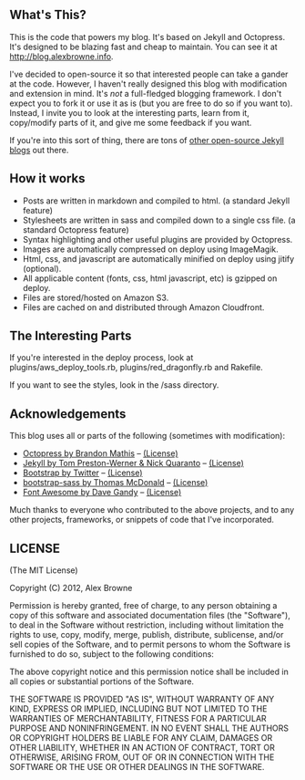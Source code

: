 ## What's This?
This is the code that powers my blog. It's based on Jekyll and Octopress. It's designed to be blazing fast
and cheap to maintain. You can see it at http://blog.alexbrowne.info.

I've decided to open-source it so that interested people can take a gander at the code. However, I haven't
really designed this blog with modification and extension in mind. It's *not* a full-fledged blogging framework.
I don't expect you to fork it or use it as is (but you are free to do so if you want to). Instead, I invite you
to look at the interesting parts, learn from it, copy/modify parts of it, and give me some feedback if you want.

If you're into this sort of thing, there are tons of [other open-source Jekyll blogs](https://github.com/mojombo/jekyll/wiki/Sites) out there.

## How it works
* Posts are written in markdown and compiled to html. (a standard Jekyll feature)
* Stylesheets are written in sass and compiled down to a single css file. (a standard Octopress feature)
* Syntax highlighting and other useful plugins are provided by Octopress.
* Images are automatically compressed on deploy using ImageMagik.
* Html, css, and javascript are automatically minified on deploy using jitify (optional).
* All applicable content (fonts, css, html javascript, etc) is gzipped on deploy.
* Files are stored/hosted on Amazon S3.
* Files are cached on and distributed through Amazon Cloudfront.

## The Interesting Parts
If you're interested in the deploy process, look at plugins/aws_deploy_tools.rb, plugins/red_dragonfly.rb and Rakefile.

If you want to see the styles, look in the /sass directory.

## Acknowledgements
This blog uses all or parts of the following (sometimes with modification): 
* [Octopress by Brandon Mathis](http://octopress.org/) – [(License)](https://github.com/imathis/octopress#license)
* [Jekyll by Tom Preston-Werner & Nick Quaranto](https://github.com/mojombo/jekyll) – [(License)](https://github.com/mojombo/jekyll/blob/master/LICENSE)
* [Bootstrap by Twitter](http://twitter.github.com/bootstrap/) – [(License)](https://github.com/twitter/bootstrap/blob/master/LICENSE)
* [bootstrap-sass by Thomas McDonald](https://github.com/thomas-mcdonald/bootstrap-sass) – [(License)](https://github.com/thomas-mcdonald/bootstrap-sass/blob/master/LICENSE)
* [Font Awesome by Dave Gandy](http://fortawesome.github.com/Font-Awesome) – [(License)](http://fortawesome.github.com/Font-Awesome/#license)

Much thanks to everyone who contributed to the above projects, and to any other projects, frameworks,
or snippets of code that I've incorporated.


## LICENSE
(The MIT License)

Copyright (C) 2012, Alex Browne

Permission is hereby granted, free of charge, to any person obtaining a copy of this software and associated documentation files (the "Software"), to deal in the Software without restriction, including without limitation the rights to use, copy, modify, merge, publish, distribute, sublicense, and/or sell copies of the Software, and to permit persons to whom the Software is furnished to do so, subject to the following conditions:

The above copyright notice and this permission notice shall be included in all copies or substantial portions of the Software.

THE SOFTWARE IS PROVIDED "AS IS", WITHOUT WARRANTY OF ANY KIND, EXPRESS OR IMPLIED, INCLUDING BUT NOT LIMITED TO THE WARRANTIES OF MERCHANTABILITY, FITNESS FOR A PARTICULAR PURPOSE AND NONINFRINGEMENT. IN NO EVENT SHALL THE AUTHORS OR COPYRIGHT HOLDERS BE LIABLE FOR ANY CLAIM, DAMAGES OR OTHER LIABILITY, WHETHER IN AN ACTION OF CONTRACT, TORT OR OTHERWISE, ARISING FROM, OUT OF OR IN CONNECTION WITH THE SOFTWARE OR THE USE OR OTHER DEALINGS IN THE SOFTWARE.
